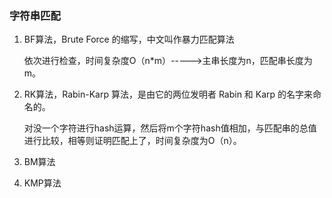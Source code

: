 ### 字符串匹配
1. BF算法，Brute Force 的缩写，中文叫作暴力匹配算法

   依次进行检查，时间复杂度O（n*m）----->主串长度为n，匹配串长度为m。

2. RK算法，Rabin-Karp 算法，是由它的两位发明者 Rabin 和 Karp 的名字来命名的。

   对没一个字符进行hash运算，然后将m个字符hash值相加，与匹配串的总值进行比较，相等则证明匹配上了，时间复杂度为O（n）。
   
3. BM算法

4. KMP算法
